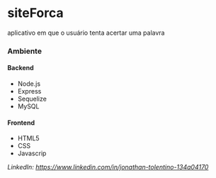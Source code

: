 # siteForca
aplicativo em que o usuário tenta acertar uma palavra

### Ambiente

#### Backend
* Node.js
* Express
* Sequelize
* MySQL

#### Frontend
* HTML5
* CSS
* Javascrip

*LinkedIn: https://www.linkedin.com/in/jonathan-tolentino-134a04170*
